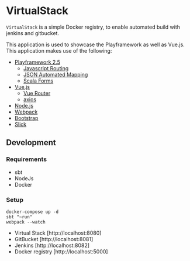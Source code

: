 # VirtualStack

`VirtualStack` is a simple Docker registry, to enable automated build with jenkins and gitbucket.

This application is used to showcase the Playframework as well as Vue.js. This application makes use of the following:

- [Playframework 2.5](http://www.playframework.com)
  - [Javascript Routing](https://www.playframework.com/documentation/2.5.x/ScalaJavascriptRouting)
  - [JSON Automated Mapping](https://www.playframework.com/documentation/2.5.x/ScalaJsonAutomated)
  - [Scala Forms](https://www.playframework.com/documentation/2.5.x/ScalaForms)
- [Vue.js](https://vuejs.org/)
  - [Vue Router](http://router.vuejs.org/en/index.html)
  - [axios](https://github.com/mzabriskie/axios)
- [Node.js](https://nodejs.org/en)
- [Webpack](https://webpack.github.io)
- [Bootstrap](http://www.bootstrap.com) 
- [Slick](http://www.slick.typesafe.com)


## Development

### Requirements

- sbt
- NodeJs
- Docker

### Setup

    docker-compose up -d
    sbt "~run"
    webpack --watch


- Virtual Stack [http://localhost:8080]
- GitBucket [http://localhost:8081]
- Jenkins [http://localhost:8082]
- Docker registry [http://localhost:5000]